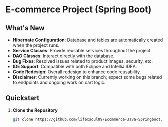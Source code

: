 # E-commerce Project (Spring Boot)

## What's New
- **Hibernate Configuration**: Database and tables are automatically created when the project runs.
- **Service Classes**: Provide reusable services throughout the project.
- **DAO Classes**: Interact directly with the database.
- **Bug Fixes**: Resolved issues related to product images, security, etc.
- **IDE Support**: Compatible with both Eclipse and IntelliJ IDEA.
- **Code Redesign**: Overall redesign to enhance code reusability.
- **Disclaimer**: Currently working on this branch; expect some bugs related to endpoints and ongoing work on cart logic.

## Quickstart

1. **Clone the Repository**  
   ```bash
   git clone https://github.com/lifexsoul09/Ecommerce-Java-Springboot.git
